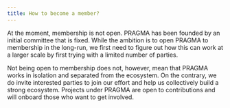 ```yaml
---
title: How to become a member?
---
```


At the moment, membership is not open. PRAGMA has been founded by an initial committee that is fixed. While the ambition is to open PRAGMA to membership in the long-run, we first need to figure out how this can work at a larger scale by first trying with a limited number of parties.

Not being open to membership does not, however, mean that PRAGMA works in isolation and separated from the ecosystem. On the contrary, we do invite interested parties to join our effort and help us collectively build a strong ecosystem. Projects under PRAGMA are open to contributions and will onboard those who want to get involved.
